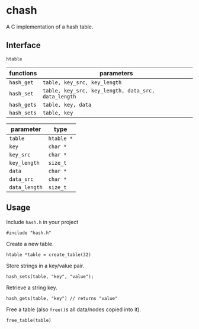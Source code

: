 # chash

A C implementation of a hash table.

## Interface

`htable`

| functions  | parameters                                          |
| ---------- | --------------------------------------------------- |
|`hash_get`  | `table, key_src, key_length`                        |
|`hash_set`  | `table, key_src, key_length, data_src, data_length` |
|`hash_gets` | `table, key, data`                                  |
|`hash_sets` | `table, key`                                        |

| parameter     | type       |
| ------------- | ---------- |
| `table`       | `htable *` |
| `key`         | `char *`   |
| `key_src`     | `char *`   |
| `key_length`  | `size_t`   |
| `data`        | `char *`   |
| `data_src`    | `char *`   |
| `data_length` | `size_t`   |

## Usage

Include `hash.h` in your project

`#include "hash.h"`

Create a new table.

`htable *table = create_table(32)`

Store strings in a key/value pair.

`hash_sets(table, "key", "value");`

Retrieve a string key.

`hash_gets(table, "key") // returns "value"`

Free a table (also `free()`s all data/nodes copied into it).

`free_table(table)`

